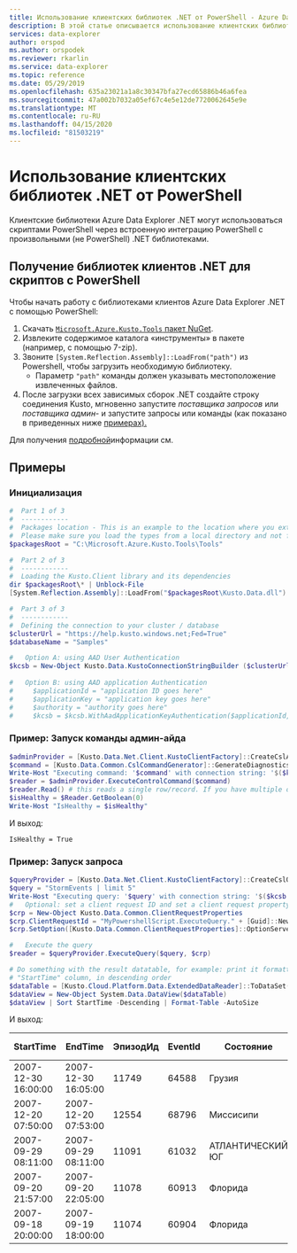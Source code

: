 ```yaml
---
title: Использование клиентских библиотек .NET от PowerShell - Azure Data Explorer (ru) Документы Майкрософт
description: В этой статье описывается использование клиентских библиотек .NET от PowerShell в Azure Data Explorer.
services: data-explorer
author: orspod
ms.author: orspodek
ms.reviewer: rkarlin
ms.service: data-explorer
ms.topic: reference
ms.date: 05/29/2019
ms.openlocfilehash: 635a23021a1a8c30347bfa27ecd65886b46a6fea
ms.sourcegitcommit: 47a002b7032a05ef67c4e5e12de7720062645e9e
ms.translationtype: MT
ms.contentlocale: ru-RU
ms.lasthandoff: 04/15/2020
ms.locfileid: "81503219"
---
```

# <a name="using-the-net-client-libraries-from-powershell"></a>Использование клиентских библиотек .NET от PowerShell

Клиентские библиотеки Azure Data Explorer .NET могут использоваться скриптами PowerShell через встроенную интеграцию PowerShell с произвольными (не PowerShell) .NET библиотеками.

## <a name="getting-the-net-client-libraries-for-scripting-with-powershell"></a>Получение библиотек клиентов .NET для скриптов с PowerShell

Чтобы начать работу с библиотеками клиентов Azure Data Explorer .NET с помощью PowerShell:

1. Скачать [ `Microsoft.Azure.Kusto.Tools` пакет NuGet](https://www.nuget.org/packages/Microsoft.Azure.Kusto.Tools/).
2. Извлеките содержимое каталога «инструменты» в пакете (например, с помощью 7-zip).
3. Звоните `[System.Reflection.Assembly]::LoadFrom("path")` из Powershell, чтобы загрузить необходимую библиотеку. 
    - Параметр `"path"` команды должен указывать местоположение извлеченных файлов.
4. После загрузки всех зависимых сборок .NET создайте строку соединения Kusto, мгновенно запустите *поставщика запросов* или *поставщика админ-* и запустите запросы или команды (как показано в приведенных ниже [примерах).](powershell.md#examples)

Для получения [подробной](../netfx/about-kusto-data.md)информации см.

## <a name="examples"></a>Примеры

### <a name="initialization"></a>Инициализация

```powershell
#  Part 1 of 3
#  ------------
#  Packages location - This is an example to the location where you extract the Microsoft.Azure.Kusto.Tools package.
#  Please make sure you load the types from a local directory and not from a remote share.
$packagesRoot = "C:\Microsoft.Azure.Kusto.Tools\Tools"

#  Part 2 of 3
#  ------------
#  Loading the Kusto.Client library and its dependencies
dir $packagesRoot\* | Unblock-File
[System.Reflection.Assembly]::LoadFrom("$packagesRoot\Kusto.Data.dll")

#  Part 3 of 3
#  ------------
#  Defining the connection to your cluster / database
$clusterUrl = "https://help.kusto.windows.net;Fed=True"
$databaseName = "Samples"

#   Option A: using AAD User Authentication
$kcsb = New-Object Kusto.Data.KustoConnectionStringBuilder ($clusterUrl, $databaseName)
 
#   Option B: using AAD application Authentication
#     $applicationId = "application ID goes here"
#     $applicationKey = "application key goes here"
#     $authority = "authority goes here"
#     $kcsb = $kcsb.WithAadApplicationKeyAuthentication($applicationId, $applicationKey, $authority)
```

### <a name="example-running-an-admin-command"></a>Пример: Запуск команды админ-айда

```powershell
$adminProvider = [Kusto.Data.Net.Client.KustoClientFactory]::CreateCslAdminProvider($kcsb)
$command = [Kusto.Data.Common.CslCommandGenerator]::GenerateDiagnosticsShowCommand()
Write-Host "Executing command: '$command' with connection string: '$($kcsb.ToString())'"
$reader = $adminProvider.ExecuteControlCommand($command)
$reader.Read() # this reads a single row/record. If you have multiple ones returned, you can read in a loop 
$isHealthy = $Reader.GetBoolean(0)
Write-Host "IsHealthy = $isHealthy"
```

И выход:
```
IsHealthy = True
```

### <a name="example-running-a-query"></a>Пример: Запуск запроса

```powershell
$queryProvider = [Kusto.Data.Net.Client.KustoClientFactory]::CreateCslQueryProvider($kcsb)
$query = "StormEvents | limit 5"
Write-Host "Executing query: '$query' with connection string: '$($kcsb.ToString())'"
#   Optional: set a client request ID and set a client request property (e.g. Server Timeout)
$crp = New-Object Kusto.Data.Common.ClientRequestProperties
$crp.ClientRequestId = "MyPowershellScript.ExecuteQuery." + [Guid]::NewGuid().ToString()
$crp.SetOption([Kusto.Data.Common.ClientRequestProperties]::OptionServerTimeout, [TimeSpan]::FromSeconds(30))

#   Execute the query
$reader = $queryProvider.ExecuteQuery($query, $crp)

# Do something with the result datatable, for example: print it formatted as a table, sorted by the 
# "StartTime" column, in descending order
$dataTable = [Kusto.Cloud.Platform.Data.ExtendedDataReader]::ToDataSet($reader).Tables[0]
$dataView = New-Object System.Data.DataView($dataTable)
$dataView | Sort StartTime -Descending | Format-Table -AutoSize
```

И выход:

|StartTime           |EndTime             |ЭпизодИд |EventId |Состояние          |EventType         |ТравмыПрямая |ТравмыКосвенные |DeathsDirect |СмертиКосвенные смерти
|---------           |-------             |--------- |------- |-----          |---------         |-------------- |---------------- |------------ |--------------
|2007-12-30 16:00:00 |2007-12-30 16:05:00 |    11749 |  64588 |Грузия        |Шквалистый ветер |             0 |               0 |           0 |             0
|2007-12-20 07:50:00 |2007-12-20 07:53:00 |    12554 |  68796 |Миссисипи    |Шквалистый ветер |             0 |               0 |           0 |             0
|2007-09-29 08:11:00 |2007-09-29 08:11:00 |    11091 |  61032 |АТЛАНТИЧЕСКИЙ ЮГ |Водяной сот        |             0 |               0 |           0 |             0
|2007-09-20 21:57:00 |2007-09-20 22:05:00 |    11078 |  60913 |Флорида        |Торнадо           |             0 |               0 |           0 |             0
|2007-09-18 20:00:00 |2007-09-19 18:00:00 |    11074 |  60904 |Флорида        |Сильный дождь        |             0 |               0 |           0 |             0